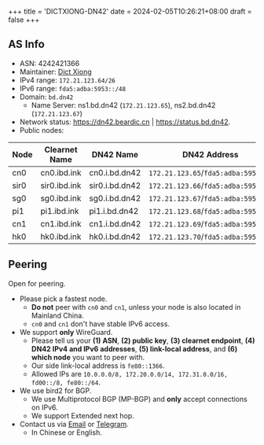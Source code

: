 +++
title = 'DICTXIONG-DN42'
date = 2024-02-05T10:26:21+08:00
draft = false
+++

## AS Info

- ASN: 4242421366
- Maintainer: [Dict Xiong](mailto:me@beardic.cn)
- IPv4 range: `172.21.123.64/26`
- IPv6 range: `fda5:adba:5953::/48`
- Domain: `bd.dn42`
	- Name Server: ns1.bd.dn42 (`172.21.123.65`), ns2.bd.dn42 (`172.21.123.67`)
- Network status: <https://dn42.beardic.cn> | <https://status.bd.dn42>.
- Public nodes:

| Node | Clearnet Name | DN42 Name      | DN42 Address                    |
| ---- | ------------- | -------------- | ------------------------------- |
| cn0  | cn0.ibd.ink   | cn0.i.bd.dn42  | `172.21.123.65`/`fda5:adba:5953::1` |
| sir0 | sir0.ibd.ink  | sir0.i.bd.dn42 | `172.21.123.66`/`fda5:adba:5953::2` |
| sg0  | sg0.ibd.ink   | sg0.i.bd.dn42  | `172.21.123.67`/`fda5:adba:5953::3` |
| pi1  | pi1.ibd.ink   | pi1.i.bd.dn42  | `172.21.123.68`/`fda5:adba:5953::4` |
| cn1  | cn1.ibd.ink   | cn1.i.bd.dn42  | `172.21.123.69`/`fda5:adba:5953::5` |
| hk0  | hk0.ibd.ink   | hk0.i.bd.dn42  | `172.21.123.70`/`fda5:adba:5953::6` |

## Peering
Open for peering.
- Please pick a fastest node.
	- **Do not** peer with `cn0` and `cn1`, unless your node is also located in Mainland China.
	- `cn0` and `cn1` don't have stable IPv6 access.
- We support **only** WireGuard.
	- Please tell us your **(1) ASN**, **(2) public key**, **(3) clearnet endpoint**, **(4) DN42 IPv4 and IPv6 addresses**, **(5) link-local address**, and **(6) which node** you want to peer with.
	- Our side link-local address is `fe80::1366`.
	- Allowed IPs are `10.0.0.0/8, 172.20.0.0/14, 172.31.0.0/16, fd00::/8, fe80::/64`.
- We use bird2 for BGP.
	- We use Multiprotocol BGP (MP-BGP) and **only** accept connections on IPv6.
	- We support Extended next hop.
- Contact us via [Email](mailto:me@beardic.cn) or [Telegram](https://t.me/DictXiong).
	- In Chinese or English.